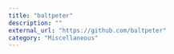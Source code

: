 ```yaml
---
title: "baltpeter"
description: ""
external_url: "https://github.com/baltpeter"
category: "Miscellaneous"
---
```

